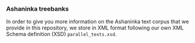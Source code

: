### Ashaninka treebanks

In order to give you more information on the Ashaninka text corpus that we provide in this repository, we store in XML format following our own XML Schema definition (XSD) `parallel_texts.xsd`. 
